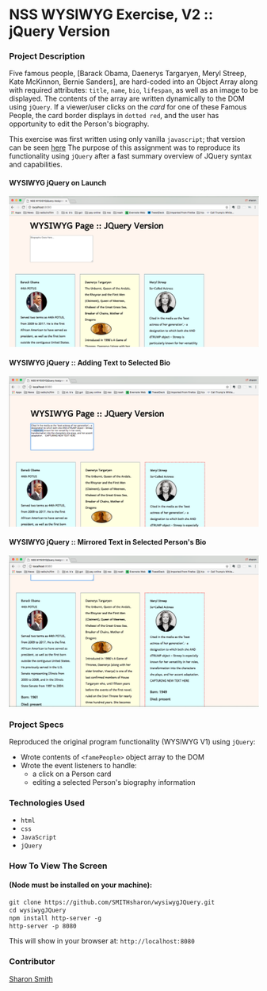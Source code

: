 
# NSS WYSIWYG Exercise, V2 :: jQuery Version

### Project Description 

Five famous people, [Barack Obama, Daenerys Targaryen, Meryl Streep, Kate McKinnon, Bernie Sanders], are hard-coded into an Object Array along with required attributes: `title`, `name`, `bio`, `lifespan`, as well as an image to be displayed. The contents of the array are written dynamically to the DOM using `jQuery`. If a viewer/user clicks on the *card* for one of these Famous People, the card border displays in `dotted red`, and the user has opportunity to edit the Person's biography. 

This exercise was first written using only vanilla `javascript`; that version can be seen [here](https://github.com/SMITHsharon/wysiwyg) The purpose of this assignment was to reproduce its functionality using `jQuery` after a fast summary overview of JQuery syntax and capabilities. 


#### WYSIWYG jQuery on Launch
![WYSIWYG jQuery on Launch](https://raw.githubusercontent.com/SMITHsharon/wysiwygJQuery/screens/screens/jQuery%20WYSIWG%20on%20Launch.png)

#### WYSIWYG jQuery :: Adding Text to Selected Bio
![WYSIWYG jQuery, Add to Selected Bio](https://raw.githubusercontent.com/SMITHsharon/wysiwygJQuery/screens/screens/Adding%20to%20Selected%20Bio.png)

#### WYSIWYG jQuery :: Mirrored Text in Selected Person's Bio
![WYSIWYG jQuery, Showing Mirrored Text](https://raw.githubusercontent.com/SMITHsharon/wysiwygJQuery/screens/screens/Mirrored%20Added%20Bio%20Text.png)


### Project Specs
Reproduced the original program functionality (WYSIWYG V1) using `jQuery`:
- Wrote contents of `<famePeople>` object array to the DOM
- Wrote the event listeners to handle: 
	- a click on a Person card
	- editing a selected Person's biography information


### Technologies Used
- `html`
- `css`
- `JavaScript`
- `jQuery`


### How To View The Screen 
#### (Node must be installed on your machine):
```
git clone https://github.com/SMITHsharon/wysiwygJQuery.git
cd wysiwygJQuery
npm install http-server -g
http-server -p 8080
```

This will show in your browser at: `http://localhost:8080`


### Contributor
[Sharon Smith](https://github.com/SMITHsharon)

